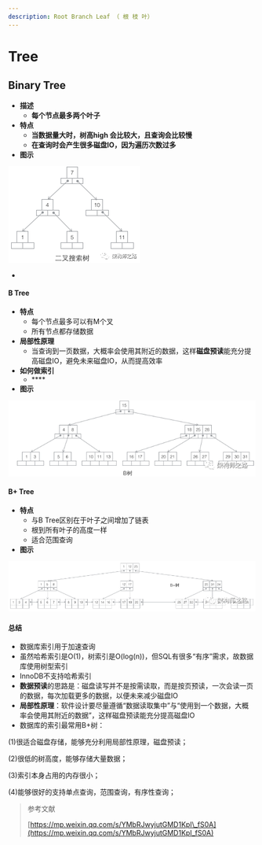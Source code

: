 ```yaml
---
description: Root Branch Leaf （ 根 枝 叶）
---
```


# Tree

## Binary Tree

* **描述**
  * **每个节点最多两个叶子**
* **特点**
  * **当数据量大时，树高high 会比较大，且查询会比较慢**
  * **在查询时会产生很多磁盘IO，因为遍历次数过多**
* **图示**

![](../.gitbook/assets/image%20%286%29.png)

* 
#### B Tree

* **特点**
  * 每个节点最多可以有M个叉
  * 所有节点都存储数据
* **局部性原理**
  * 当查询到一页数据，大概率会使用其附近的数据，这样**磁盘预读**能充分提高磁盘IO，避免未来磁盘IO，从而提高效率
* **如何做索引**
  * \*\*\*\*
* **图示**

![](../.gitbook/assets/image%20%2819%29.png)

#### B+ Tree

* **特点**
  * 与B Tree区别在于叶子之间增加了链表
  * 根到所有叶子的高度一样
  * 适合范围查询
* **图示**

![](../.gitbook/assets/image%20%2823%29.png)



#### 总结

* 数据库索引用于加速查询
* 虽然哈希索引是O\(1\)，树索引是O\(log\(n\)\)，但SQL有很多“有序”需求，故数据库使用树型索引
* InnoDB不支持哈希索引
* **数据预读**的思路是：磁盘读写并不是按需读取，而是按页预读，一次会读一页的数据，每次加载更多的数据，以便未来减少磁盘IO
* **局部性原理**：软件设计要尽量遵循“数据读取集中”与“使用到一个数据，大概率会使用其附近的数据”，这样磁盘预读能充分提高磁盘IO
* 数据库的索引最常用B+树：

\(1\)很适合磁盘存储，能够充分利用局部性原理，磁盘预读；

\(2\)很低的树高度，能够存储大量数据；

\(3\)索引本身占用的内存很小；

\(4\)能够很好的支持单点查询，范围查询，有序性查询；



> 参考文献
>
> [https://mp.weixin.qq.com/s/YMbRJwyjutGMD1KpI\_fS0A](https://mp.weixin.qq.com/s/YMbRJwyjutGMD1KpI_fS0A)

